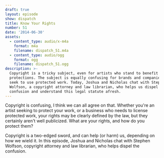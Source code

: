 ```yaml
---
draft: true
layout: episode
show: dispatch
title: Know Your Rights
number: 51
date: '2014-06-30'
assets:
  - content_type: audio/x-m4a
    format: m4a
    filename: dispatch_51.m4a
  - content_type: audio/ogg
    format: ogg
    filename: dispatch_51.ogg
description: >-
  Copyright is a tricky subject, even for artists who stand to benefit from it's
  protections. The subject is equally confusing for brands and companies who
  seek to use protected work. Today, Joshua and Nicholas chat with Stephen
  Wolfson, a copyright attorney and law librarian, who helps us dispel the
  confusion and understand this legal statute afresh.
---
```

Copyright is confusing, I think we can all agree on that. Whether you're an artist seeking to protect your work, or a business who needs to license protected work, your rights may be clearly defined by the law, but they certainly aren't well publicized. What are your rights, and how do you protect them?

Copyright is a two-edged sword, and can help (or harm) us, depending on how we wield it. In this episode, Joshua and Nicholas chat with Stephen Wolfson, copyright attorney and law librarian, who helps dispel the confusion.